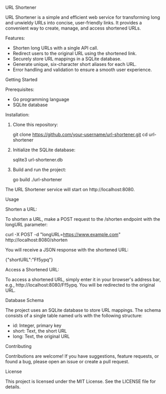 URL Shortener

URL Shortener is a simple and efficient web service for transforming long and unwieldy URLs into concise, user-friendly links. It provides a convenient way to create, manage, and access shortened URLs.

Features:

- Shorten long URLs with a single API call.
- Redirect users to the original URL using the shortened link.
- Securely store URL mappings in a SQLite database.
- Generate unique, six-character short aliases for each URL.
- Error handling and validation to ensure a smooth user experience.

Getting Started

Prerequisites:

- Go programming language
- SQLite database

Installation:

1. Clone this repository:

   git clone https://github.com/your-username/url-shortener.git
   cd url-shortener

2. Initialize the SQLite database:

   sqlite3 url-shortener.db

3. Build and run the project:

   go build
   ./url-shortener

The URL Shortener service will start on http://localhost:8080.

Usage

Shorten a URL:

To shorten a URL, make a POST request to the /shorten endpoint with the longURL parameter:

   curl -X POST -d "longURL=https://www.example.com" http://localhost:8080/shorten

You will receive a JSON response with the shortened URL:

   {"shortURL":"Ff5ypq"}

Access a Shortened URL:

To access a shortened URL, simply enter it in your browser's address bar, e.g., http://localhost:8080/Ff5ypq. You will be redirected to the original URL.

Database Schema

The project uses an SQLite database to store URL mappings. The schema consists of a single table named urls with the following structure:

- id: Integer, primary key
- short: Text, the short URL
- long: Text, the original URL

Contributing

Contributions are welcome! If you have suggestions, feature requests, or found a bug, please open an issue or create a pull request.

License

This project is licensed under the MIT License. See the LICENSE file for details.
